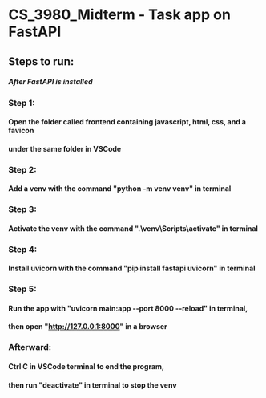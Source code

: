 # CS_3980_Midterm - Task app on FastAPI
## Steps to run:
##### After FastAPI is installed
### Step 1:
#### Open the folder called frontend containing javascript, html, css, and a favicon
####   under the same folder in VSCode
### Step 2:
#### Add a venv with the command "python -m venv venv" in terminal
### Step 3:
#### Activate the venv with the command ".\venv\Scripts\activate" in terminal
### Step 4: 
#### Install uvicorn with the command "pip install fastapi uvicorn" in terminal
### Step 5: 
#### Run the app with "uvicorn main:app --port 8000 --reload" in terminal,
####   then open "http://127.0.0.1:8000" in a browser
### Afterward:
#### Ctrl C in VSCode terminal to end the program,
####   then run "deactivate" in terminal to stop the venv
